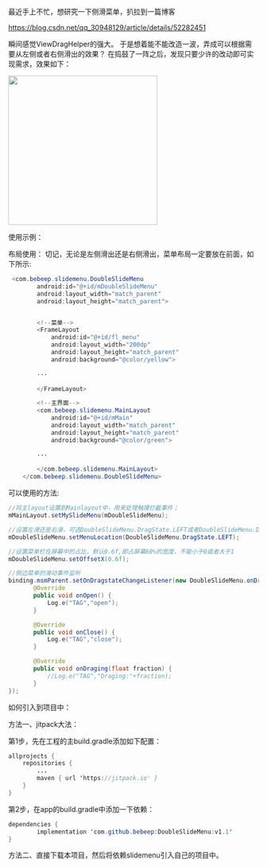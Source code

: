 最近手上不忙，想研究一下侧滑菜单，扒拉到一篇博客

https://blog.csdn.net/qq_30948129/article/details/52282451

瞬间感觉ViewDragHelper的强大。
于是想着能不能改造一波，弄成可以根据需要从左侧或者右侧滑出的效果？
在捣鼓了一阵之后，发现只要少许的改动即可实现需求，效果如下：


<img src="https://github.com/bebeep/DoubleSlideMenu/blob/master/screenshots/screenshots.gif" width="300"></img>


使用示例：

布局使用：
切记，无论是左侧滑出还是右侧滑出，菜单布局一定要放在前面，如下所示:
```java
 <com.bebeep.slidemenu.DoubleSlideMenu
        android:id="@+id/mDoubleSlideMenu"
        android:layout_width="match_parent"
        android:layout_height="match_parent">


        <!--菜单-->
        <FrameLayout
            android:id="@+id/fl_menu"
            android:layout_width="200dp"
            android:layout_height="match_parent"
            android:background="@color/yellow">
            
	    ···

        </FrameLayout>

        <!--主界面-->
        <com.bebeep.slidemenu.MainLayout
            android:id="@+id/mMain"
            android:layout_width="match_parent"
            android:layout_height="match_parent"
            android:background="@color/green">
            
	    ···

        </com.bebeep.slidemenu.MainLayout>
    </com.bebeep.slidemenu.DoubleSlideMenu>
```

可以使用的方法:

```java
//将主layout设置到Mainlayout中，用来处理触摸拦截事件；
mMainLayout.setMySlideMenu(mDoubleSlideMenu);

//设置左滑还是右滑，可选DoubleSlideMenu.DragState.LEFT或者DoubleSlideMenu.DragState.RIGHT
mDoubleSlideMenu.setMenuLocation(DoubleSlideMenu.DragState.LEFT);

//设置菜单栏在屏幕中的占比，默认0.6f,即占屏幕60%的宽度，不能小于0或者大于1
mDoubleSlideMenu.setOffsetX(0.6f);

//侧边菜单的滑动事件监听
binding.msmParent.setOnDragstateChangeListener(new DoubleSlideMenu.onDragStateChangeListener() {
       @Override
       public void onOpen() {
           Log.e("TAG","open");
       }

       @Override
       public void onClose() {
           Log.e("TAG","close");
       }

       @Override
       public void onDraging(float fraction) {
           //Log.e("TAG","Draging:"+fraction);
       }
});        
```
如何引入到项目中：

方法一、jitpack大法：

第1步，先在工程的主build.gradle添加如下配置：

```Java
allprojects {
	repositories {
		...
		maven { url 'https://jitpack.io' }
	}
}
```      

第2步，在app的build.gradle中添加一下依赖：
```java
dependencies {
        implementation 'com.github.bebeep:DoubleSlideMenu:v1.1'
}
```
      
方法二、直接下载本项目，然后将依赖slidemenu引入自己的项目中。


      
